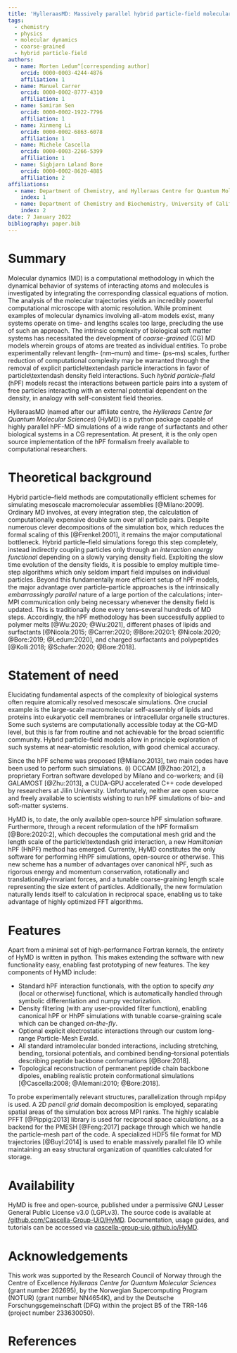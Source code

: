 ```yaml
---
title: 'HylleraasMD: Massively parallel hybrid particle-field molecular dynamics in python'
tags:
  - chemistry
  - physics
  - molecular dynamics
  - coarse-grained
  - hybrid particle-field
authors:
  - name: Morten Ledum^[corresponding author]
    orcid: 0000-0003-4244-4876
    affiliation: 1
  - name: Manuel Carrer
    orcid: 0000-0002-8777-4310
    affiliation: 1
  - name: Samiran Sen
    orcid: 0000-0002-1922-7796
    affiliation: 1
  - name: Xinmeng Li
    orcid: 0000-0002-6863-6078
    affiliation: 1
  - name: Michele Cascella
    orcid: 0000-0003-2266-5399
    affiliation: 1
  - name: Sigbjørn Løland Bore
    orcid: 0000-0002-8620-4885
    affiliation: 2
affiliations:
  - name: Department of Chemistry, and Hylleraas Centre for Quantum Molecular Sciences,University of Oslo, PO Box 1033 Blindern, 0315 Oslo, Norway
    index: 1
  - name: Department of Chemistry and Biochemistry, University of California San Diego, La Jolla,California 92093, United States
    index: 2
date: 7 January 2022
bibliography: paper.bib
---
```


# Summary

Molecular dynamics (MD) is a computational methodology in which the dynamical behavior of systems of interacting atoms and molecules is investigated by integrating the corresponding classical equations of motion. The analysis of the molecular trajectories yields an incredibly powerful computational microscope with atomic resolution. While prominent examples of molecular dynamics involving all-atom models exist, many systems operate on time- and lengths scales too large, precluding the use of such an approach. The intrinsic complexity of biological soft matter systems has necessitated the development of *coarse-grained* (CG) MD models wherein groups of atoms are treated as individual entities. To probe experimentally relevant length- (nm&ndash;$\mathrm{mu}$m) and time- (ps&ndash;ms) scales, further reduction of computational complexity may be warranted through the removal of explicit particle\textendash particle interactions in favor of particle\textendash density field interactions. Such *hybrid particle&ndash;field* (hPF) models recast the interactions between particle pairs into a system of free particles interacting with an external potential dependent on the density, in analogy with self-consistent field theories.

HylleraasMD (named after our affiliate centre, the *Hylleraas Centre for Quantum Molecular Sciences*) (HyMD) is a python package capable of highly parallel hPF-MD simulations of a wide range of surfactants and other biological systems in a CG representation. At present, it is the only open source implementation of the hPF formalism freely available to computational researchers.

# Theoretical background

Hybrid particle&ndash;field methods are computationally efficient schemes for simulating mesoscale macromolecular assemblies [@Milano:2009]. Ordinary MD involves, at every integration step, the calculation of computationally expensive double sum over all particle pairs. Despite numerous clever decompositions of the simulation box, which reduces the formal scaling of this [@Frenkel:2001], it remains the major computational bottleneck. Hybrid particle&ndash;field simulations forego this step completely, instead indirectly coupling particles only through an *interaction energy functional* depending on a slowly varying density field. Exploiting the slow time evolution of the density fields, it is possible to employ multiple time-step algorithms which only seldom impart field impulses on individual particles. Beyond this fundamentally more efficient setup of hPF models, the major advantage over particle&ndash;particle approaches is the intrinsically *embarrassingly parallel* nature of a large portion of the calculations; inter-MPI communication only being necessary whenever the density field is updated. This is traditionally done every tens&ndash;several hundreds of MD steps. Accordingly, the hPF methodology has been successfully applied to polymer melts [@Wu:2020; @Wu:2021], different phases of lipids and surfactants [@Nicola:2015; @Carrer:2020; @Bore:2020:1; @Nicola:2020; @Bore:2019; @Ledum:2020], and charged surfactants and polypeptides [@Kolli:2018; @Schafer:2020; @Bore:2018].

# Statement of need

Elucidating fundamental aspects of the complexity of biological systems often require atomically resolved mesoscale simulations. One crucial example is the large-scale macromolecular self-assembly of lipids and proteins into eukaryotic cell membranes or intracellular organelle structures. Some such systems are computationally accessible today at the CG-MD level, but this is far from routine and not achievable for the broad scientific community. Hybrid particle&ndash;field models allow in principle exploration of such systems at near-atomistic resolution, with good chemical accuracy.

Since the hPF scheme was proposed [@Milano:2013], two main codes have been used to perform such simulations. (i) OCCAM [@Zhao:2012], a proprietary Fortran software developed by Milano and co-workers; and (ii) GALAMOST [@Zhu:2013], a CUDA-GPU accelerated C++ code developed by researchers at Jilin University. Unfortunately, neither are open source and freely available to scientists wishing to run hPF simulations of bio- and soft-matter systems.

HyMD is, to date, the only available open-source hPF simulation software. Furthermore, through a recent reformulation of the hPF formalism [@Bore:2020:2], which decouples the computational mesh grid and the length scale of the particle\textendash grid interaction, a new *Hamiltonian* hPF (HhPF) method has emerged. Currently, HyMD constitutes the only software for performing HhPF simulations, open-source or otherwise. This new scheme has a number of advantages over canonical hPF, such as rigorous energy and momentum conservation, rotationally and translationally-invariant forces, and a tunable coarse-graining length scale representing the size extent of particles. Additionally, the new formulation naturally lends itself to calculation in reciprocal space, enabling us to take advantage of highly optimized FFT algorithms.

# Features

Apart from a minimal set of high-performance Fortran kernels, the entirety of HyMD is written in python. This makes extending the software with new functionality easy, enabling fast prototyping of new features. The key components of HyMD include:

- Standard hPF interaction functionals, with the option to specify *any* (local or otherwise) functional, which is automatically handled through symbolic differentiation and numpy vectorization.
- Density filtering (with any user-provided filter function), enabling canonical hPF or HhPF simulations with tunable coarse-graining scale which can be changed *on-the-fly*.
- Optional explicit electrostatic interactions through our custom long-range Particle-Mesh Ewald.
- All standard intramolecular bonded interactions, including stretching, bending, torsional potentials, and combined bending&ndash;torsional potentials describing peptide backbone conformations [@Bore:2018].
- Topological reconstruction of permanent peptide chain backbone dipoles, enabling realistic protein conformational simulations [@Cascella:2008; @Alemani:2010; @Bore:2018].

To probe experimentally relevant structures, parallelization through mpi4py is used. A 2D *pencil grid* domain decomposition is employed, separating spatial areas of the simulation box across MPI ranks. The highly scalable PFFT [@Pippig:2013] library is used for reciprocal space calculations, as a backend for the PMESH [@Feng:2017] package through which we handle the particle&ndash;mesh part of the code. A specialized HDF5 file format for MD trajectories [@Buyl:2014] is used to enable massively parallel file IO while maintaining an easy structural organization of quantities calculated for storage.

# Availability

HyMD is free and open-source, published under a permissive GNU Lesser General Public License v3.0 (LGPLv3). The source code is available at [/github.com/Cascella-Group-UiO/HyMD](https://github.com/Cascella-Group-UiO/HyMD). Documentation, usage guides, and tutorials can be accessed via [cascella-group-uio.github.io/HyMD](https://cascella-group-uio.github.io/HyMD).

# Acknowledgements

This work was supported by the Research Council of Norway through the Centre of Excellence *Hylleraas Centre for Quantum Molecular Sciences*  (grant number 262695), by the Norwegian Supercomputing Program (NOTUR) (grant number NN4654K), and by the Deutsche Forschungsgemeinschaft (DFG) within the project B5 of the TRR-146 (project number 233630050).

# References
